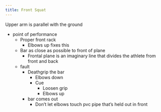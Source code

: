 ```yaml
---
title: Front Squat
---
```


Upper arm is parallel with the ground

- point of performance
	- Proper front rack
		- Elbows up fixes this
	- Bar as close as possible to front of plane
		- Frontal plane is an imaginary line that divides the athlete from front and back
	- fault
		- Deathgrip the bar
			- Elbows down
			- Cue
				- Loosen grip
				- Elbows up
		- bar comes out 
			- Don’t let elbows touch pvc pipe that’s held out in front
